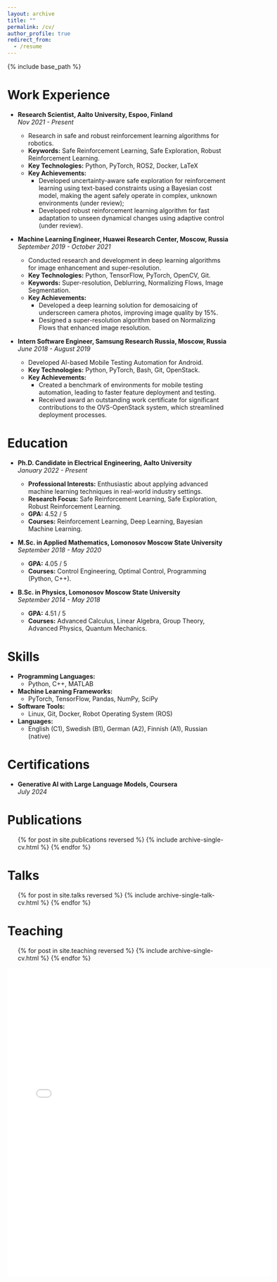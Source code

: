 ```yaml
---
layout: archive
title: ""
permalink: /cv/
author_profile: true
redirect_from:
  - /resume
---
```


{% include base_path %}

# Work Experience
* **Research Scientist, Aalto University, Espoo, Finland**  
  *Nov 2021 - Present*
  - Research in safe and robust reinforcement learning algorithms for robotics.
  - **Keywords:** Safe Reinforcement Learning, Safe Exploration, Robust Reinforcement Learning.
  - **Key Technologies:** Python, PyTorch, ROS2, Docker, LaTeX
  - **Key Achievements:** 
    - Developed uncertainty-aware safe exploration for reinforcement learning using text-based constraints using a Bayesian cost model, making the agent safely operate in complex, unknown environments (under review); 
    - Developed robust reinforcement learning algorithm for fast adaptation to unseen dynamical changes using adaptive control (under review).

* **Machine Learning Engineer, Huawei Research Center, Moscow, Russia**  
  *September 2019 - October 2021*  
  - Conducted research and development in deep learning algorithms for image enhancement and super-resolution.
  - **Key Technologies:** Python, TensorFlow, PyTorch, OpenCV, Git. 
  - **Keywords:** Super-resolution, Deblurring, Normalizing Flows, Image Segmentation.
  - **Key Achievements:** 
    - Developed a deep learning solution for demosaicing of underscreen camera photos, improving image quality by 15%. 
    - Designed a super-resolution algorithm based on Normalizing Flows that enhanced image resolution.

* **Intern Software Engineer, Samsung Research Russia, Moscow, Russia**  
  *June 2018 - August 2019*  
  - Developed AI-based Mobile Testing Automation for Android.
  - **Key Technologies:** Python, PyTorch, Bash, Git, OpenStack.
  - **Key Achievements:** 
    - Created a benchmark of environments for mobile testing automation, leading to faster feature deployment and testing.
    - Received award an outstanding work certificate for significant contributions to the OVS-OpenStack system, which streamlined deployment processes.

# Education
* **Ph.D. Candidate in Electrical Engineering, Aalto University**  
  *January 2022 - Present*  
  - **Professional Interests:** Enthusiastic about applying advanced machine learning techniques in real-world industry settings.
  - **Research Focus:** Safe Reinforcement Learning, Safe Exploration, Robust Reinforcement Learning.
  - **GPA:** 4.52 / 5
  - **Courses:** Reinforcement Learning, Deep Learning, Bayesian Machine Learning.

* **M.Sc. in Applied Mathematics, Lomonosov Moscow State University**  
  *September 2018 - May 2020*  
  - **GPA:** 4.05 / 5
  - **Courses:** Control Engineering, Optimal Control, Programming (Python, C++).

* **B.Sc. in Physics, Lomonosov Moscow State University**  
  *September 2014 - May 2018*  
  - **GPA:** 4.51 / 5
  - **Courses:** Advanced Calculus, Linear Algebra, Group Theory, Advanced Physics, Quantum Mechanics.

# Skills
* **Programming Languages:**
  - Python, C++, MATLAB
* **Machine Learning Frameworks:**
  - PyTorch, TensorFlow, Pandas, NumPy, SciPy
* **Software Tools:**
  - Linux, Git, Docker, Robot Operating System (ROS)
* **Languages:**
  - English (C1), Swedish (B1), German (A2), Finnish (A1), Russian (native)

# Certifications
* **Generative AI with Large Language Models, Coursera**  
  *July 2024*

Publications
======
  <ul>{% for post in site.publications reversed %}
    {% include archive-single-cv.html %}
  {% endfor %}</ul>
  
Talks
======
  <ul>{% for post in site.talks reversed %}
    {% include archive-single-talk-cv.html  %}
  {% endfor %}</ul>
  
Teaching
======
  <ul>{% for post in site.teaching reversed %}
    {% include archive-single-cv.html %}
  {% endfor %}</ul>

<embed src="{{ site.baseurl }}/files/nikita_kostin_cv.pdf" width="600" height="700" type='application/pdf'> 

